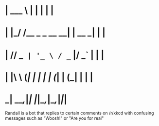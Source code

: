 # | ___ \              | |     | | |
# | |_/ /__ _ _ __   __| | __ _| | |
# |    // _` | '_ \ / _` |/ _` | | |
# | |\ \ (_| | | | | (_| | (_| | | |
# \_| \_\__,_|_| |_|\__,_|\__,_|_|_|
Randall is a bot that replies to certain comments on /r/xkcd with confusing messages such as "Woosh!" or "Are you for real"
